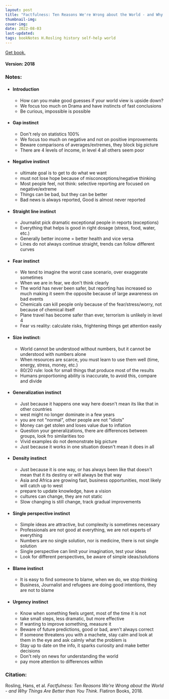 ```yaml
---
layout: post
title: "Factfulness: Ten Reasons We're Wrong about the World - and Why Things Are Better than You Think by Hans Rosling"
thumbnail-img: 
cover-img: 
date: 2022-08-03
last-updated: 
tags: bookNotes H.Rosling history self-help world
---
```


[Get book.](https://www.amazon.com/Factfulness-Reasons-World-Things-Better/dp/1250123828/ref=sr_1_1?crid=EJM10GL1VY07&keywords=factfulness&qid=1659575168&sprefix=factfulness%2Caps%2C240&sr=8-1)

#### Version: 2018
### Notes:
- #### Introduction
	- How can you make good guesses if your world view is upside down?
	- We focus too much on Drama and have instincts of fast conclusions
	- Be curious, impossible is possible

- #### Gap instinct

	- Don't rely on statistics 100%
	- We focus too much on negative and not on positive improvements
	- Beware comparisons of averages/extremes, they block big picture
	- There are 4 levels of income, in level 4 all others seem poor

- #### Negative instinct

	- ultimate goal is to get to do what we want
	- must not lose hope because of misconceptions/negative thinking
	- Most people feel, not think: selective reporting are focused on negative/extreme
	- Things can be bad, but they can be better
	- Bad news is always reported, Good is almost never reported

- #### Straight line instinct

	- Journalist pick dramatic exceptional people in reports (exceptions)
	- Everything that helps is good in right dosage (stress, food, water, etc.)
	- Generally better income = better health and vice versa
	- Lines do not always continue straight, trends can follow different curves

- #### Fear instinct

	- We tend to imagine the worst case scenario, over exaggerate sometimes
	- When we are in fear, we don't think clearly
	- The world has never been safer, but reporting has increased so much making it seem the opposite because of large awareness on bad events
	- Chemicals can kill people only because of the fear/stress/worry, not because of chemical itself
	- Plane travel has become safer than ever, terrorism is unlikely in level 4
	- Fear vs reality: calculate risks, frightening things get attention easily

- #### Size instinct:

	- World cannot be understood without numbers, but it cannot be understood with numbers alone
	- When resources are scarce, you must learn to use them well (time, energy, stress, money, etc.)
	- 80/20 rule: look for small things that produce most of the results
	- Humans proportioning ability is inaccurate, to avoid this, compare and divide

- #### Generalization instinct

	- Just because it happens one way here doesn't mean its like that in other countries
	- west might no longer dominate in a few years
	- you are not "normal", other people are not "idiots"
	- Money can get stolen and loses value due to inflation
	- Question your generalizations, there are differences between groups, look fro similarities too
	- Vivid examples do not demonstrate big picture
	- Just because it works in one situation doesn't mean it does in all

- #### Density instinct

	- Just because it is one way, or has always been like that doesn't mean that it its destiny or will always be that way
	- Asia and Africa are growing fast, business opportunities, most likely will catch up to west
	- prepare to update knowledge, have a vision
	- cultures can change, they are not static
	- Slow changing is still change, track gradual improvements

- #### Single perspective instinct

	- Simple ideas are attractive, but complexity is sometimes necessary
	- Professionals are not good at everything, we are not experts of everything
	- Numbers are no single solution, nor is medicine, there is not single solution
	- Single perspective can limit your imagination, test your ideas
	- Look for different perspectives, be aware of simple ideas/solutions

- #### Blame instinct

	- It is easy to find someone to blame, when we do, we stop thinking
	- Business, Journalist and refugees are doing good intentions, they are not to blame

- #### Urgency instinct

	- Know when something feels urgent, most of the time it is not
	- take small steps, less dramatic, but more effective
	- If wanting to improve something, measure it
	- Beware of future predictions, good or bad, aren't always correct
	- If someone threatens you with a machete, stay calm and look at them in the eye and ask calmly what the problem is
	- Stay up to date on the info, it sparks curiosity and make better decisions
	- Don't rely on news for understanding the world
	- pay more attention to differences within

### Citation:
Rosling, Hans, et al. *Factfulness: Ten Reasons We're Wrong about the World - and Why Things Are Better than You Think*. Flatiron Books, 2018. 